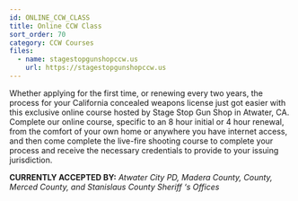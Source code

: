 ```yaml
---
id: ONLINE_CCW_CLASS
title: Online CCW Class
sort_order: 70
category: CCW Courses
files:
  - name: stagestopgunshopccw.us
    url: https://stagestopgunshopccw.us
---
```

Whether applying for the first time, or renewing every two years, the process for your California concealed weapons license just got easier with this exclusive online course hosted by Stage Stop Gun Shop in Atwater, CA. Complete our online course, specific to an 8 hour initial or 4 hour renewal, from the comfort of your own home or anywhere you have internet access, and then come complete the live-fire shooting course to complete your process and receive the necessary credentials to provide to your issuing jurisdiction.

__CURRENTLY ACCEPTED BY:__ *Atwater City PD, Madera County, County, Merced County, and Stanislaus County Sheriff ‘s Offices*
